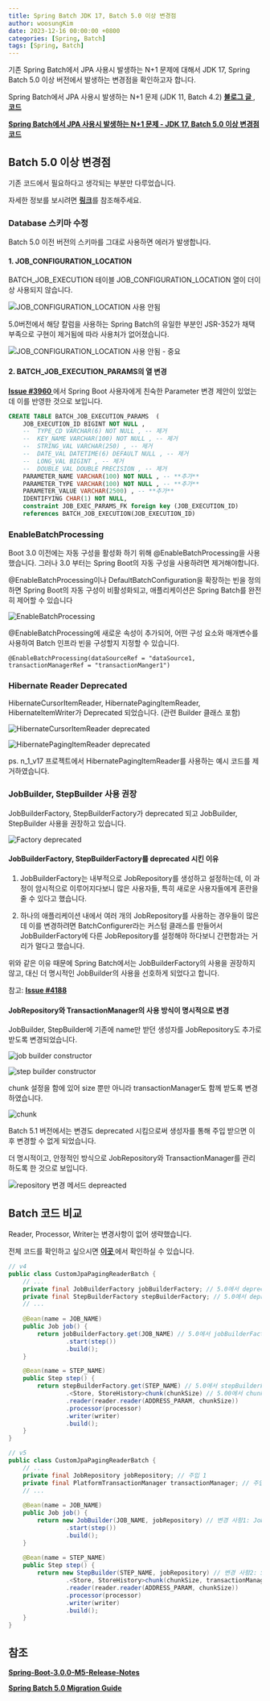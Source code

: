 ```yaml
---
title: Spring Batch JDK 17, Batch 5.0 이상 변경점 
author: woosungKim
date: 2023-12-16 00:00:00 +0800
categories: [Spring, Batch]
tags: [Spring, Batch]
---
```


기존 Spring Batch에서 JPA 사용시 발생하는 N+1 문제에 대해서 JDK 17, Spring Batch 5.0 이상 버전에서 발생하는 변경점을 확인하고자 합니다.

Spring Batch에서 JPA 사용시 발생하는 N+1 문제 (JDK 11, Batch 4.2)  <a href="https://woosungkim0123.github.io/posts/batch_n_1/" target="_blank"><strong>블로그 글 </strong></a>, <a href="https://github.com/woosungkim0123/spring-batch-deep-dive/tree/main/n_1_v11" target="_blank"><strong>코드</strong></a>

<a href="https://github.com/woosungkim0123/spring-batch-deep-dive/tree/main/n_1_v17/" target="_blank"><strong>Spring Batch에서 JPA 사용시 발생하는 N+1 문제 - JDK 17, Batch 5.0 이상 변경점 코드 </strong></a>

## Batch 5.0 이상 변경점

기존 코드에서 필요하다고 생각되는 부분만 다루었습니다. 

자세한 정보를 보시려면 <a href="https://github.com/spring-projects/spring-batch/wiki/Spring-Batch-5.0-Migration-Guide" target="_blank"><strong>링크</strong></a>를   참조해주세요.

### Database 스키마 수정

Batch 5.0 이전 버전의 스키마를 그대로 사용하면 에러가 발생합니다.

#### 1. JOB_CONFIGURATION_LOCATION

BATCH_JOB_EXECUTION 테이블 JOB_CONFIGURATION_LOCATION 열이 더이상 사용되지 않습니다.

![JOB_CONFIGURATION_LOCATION 사용 안됨](/posts/batch/schema_change1.png)

5.0버전에서 해당 칼럼을 사용하는 Spring Batch의 유일한 부분인 JSR-352가 채택 부족으로 구현이 제거됨에 따라 사용처가 없어졌습니다. 

![JOB_CONFIGURATION_LOCATION 사용 안됨 - 중요](/posts/batch/schema_change2.png)

#### 2. BATCH_JOB_EXECUTION_PARAMS의 열 변경

<a href="https://github.com/spring-projects/spring-batch/issues/3960" target="_blank"><strong> Issue #3960 </strong></a> 에서 Spring Boot 사용자에게 친숙한 Parameter 변경 제안이 있었는데 이를 반영한 것으로 보입니다.

```sql
CREATE TABLE BATCH_JOB_EXECUTION_PARAMS  (
    JOB_EXECUTION_ID BIGINT NOT NULL ,
    --	TYPE_CD VARCHAR(6) NOT NULL , -- 제거
    --	KEY_NAME VARCHAR(100) NOT NULL , -- 제거
    --	STRING_VAL VARCHAR(250) , -- 제거
    --  DATE_VAL DATETIME(6) DEFAULT NULL , -- 제거
    --	LONG_VAL BIGINT , -- 제거
    --	DOUBLE_VAL DOUBLE PRECISION , -- 제거
    PARAMETER_NAME VARCHAR(100) NOT NULL , -- **추가**
    PARAMETER_TYPE VARCHAR(100) NOT NULL , -- **추가**
    PARAMETER_VALUE VARCHAR(2500) , -- **추가**
    IDENTIFYING CHAR(1) NOT NULL,
    constraint JOB_EXEC_PARAMS_FK foreign key (JOB_EXECUTION_ID)
    references BATCH_JOB_EXECUTION(JOB_EXECUTION_ID)
```

### EnableBatchProcessing

Boot 3.0 이전에는 자동 구성을 활성화 하기 위해 @EnableBatchProcessing을 사용했습니다. 그러나 3.0 부터는 Spring Boot의 자동 구성을 사용하려면 제거해야합니다.

@EnableBatchProcessing이나 DefaultBatchConfiguration을 확장하는 빈을 정의하면 Spring Boot의 자동 구성이 비활성화되고, 애플리케이션은 Spring Batch를 완전히 제어할 수 있습니다

![EnableBatchProcessing](/posts/batch/enableBatchProcessing.png)

@EnableBatchProcessing에 새로운 속성이 추가되어, 어떤 구성 요소와 매개변수를 사용하여 Batch 인프라 빈을 구성할지 지정할 수 있습니다. 

`@EnableBatchProcessing(dataSourceRef = "dataSource1, transactionManagerRef = "transactionManger1")`

### Hibernate Reader Deprecated

HibernateCursorItemReader, HibernatePagingItemReader, HibernateItemWriter가 Deprecated 되었습니다. (관련 Builder 클래스 포함)

![HibernateCursorItemReader deprecated](/posts/batch/deprecated1.png)

![HibernatePagingItemReader deprecated](/posts/batch/deprecated2.png)

ps. n_1_v17 프로젝트에서 HibernatePagingItemReader를 사용하는 예시 코드를 제거하였습니다.

### JobBuilder, StepBuilder 사용 권장

JobBuilderFactory, StepBuilderFactory가 deprecated 되고 JobBuilder, StepBuilder 사용을 권장하고 있습니다.

![Factory deprecated](/posts/batch/factory_depreacted.png)

#### JobBuilderFactory, StepBuilderFactory를 deprecated 시킨 이유

1. JobBuilderFactory는 내부적으로 JobRepository를 생성하고 설정하는데, 이 과정이 암시적으로 이루어지다보니 많은 사용자들, 특히 새로운 사용자들에게 혼란을 줄 수 있다고 했습니다.

2. 하나의 애플리케이션 내에서 여러 개의 JobRepository를 사용하는 경우들이 많은데 이를 변경하려면 BatchConfigurer라는 커스텀 클래스를 만들어서 JobBuilderFactory에 다른 JobRepository를 설정해야 하다보니 간편함과는 거리가 멀다고 했습니다.

위와 같은 이유 때문에 Spring Batch에서는 JobBuilderFactory의 사용을 권장하지 않고, 대신 더 명시적인 JobBuilder의 사용을 선호하게 되었다고 합니다.

참고: <a href="https://github.com/spring-projects/spring-batch/issues/4188" target="_blank"><strong> Issue #4188 </strong></a>

#### JobRepository와 TransactionManager의 사용 방식이 명시적으로 변경

JobBuilder, StepBuilder에 기존에 name만 받던 생성자를 JobRepository도 추가로 받도록 변경되었습니다.

![job builder constructor](/posts/batch/job_builder.png)

![step builder constructor](/posts/batch/step_builder.png)

chunk 설정을 함에 있어 size 뿐만 아니라 transactionManager도 함께 받도록 변경하였습니다.

![chunk](/posts/batch/chunk.png)

Batch 5.1 버전에서는 변경도 deprecated 시킴으로써 생성자를 통해 주입 받으면 이후 변경할 수 없게 되었습니다.

더 명시적이고, 안정적인 방식으로 JobRepository와 TransactionManager를 관리하도록 한 것으로 보입니다.

![repository 변경 메서드 depreacted](/posts/batch/deprecated3.png)

## Batch 코드 비교

Reader, Processor, Writer는 변경사항이 없어 생략했습니다.

전체 코드를 확인하고 싶으시면 <a href="https://github.com/woosungkim0123/spring-batch-deep-dive/tree/main/n_1_v17/" target="_blank"><strong>이곳 </strong></a>에서 확인하실 수 있습니다.

```java
// v4
public class CustomJpaPagingReaderBatch {
    // ...
    private final JobBuilderFactory jobBuilderFactory; // 5.0에서 deprecated
    private final StepBuilderFactory stepBuilderFactory; // 5.0에서 deprecated
    // ...
    
    @Bean(name = JOB_NAME)
    public Job job() {
        return jobBuilderFactory.get(JOB_NAME) // 5.0에서 jobBuilderFactory -> JobBuilder
                .start(step())
                .build();
    }

    @Bean(name = STEP_NAME)
    public Step step() {
        return stepBuilderFactory.get(STEP_NAME) // 5.0에서 stepBuilderFactory -> StepBuilder
                .<Store, StoreHistory>chunk(chunkSize) // 5.00에서 chunkSize, transactionManager 주입
                .reader(reader.reader(ADDRESS_PARAM, chunkSize))
                .processor(processor)
                .writer(writer)
                .build();
    }
}

// v5
public class CustomJpaPagingReaderBatch {
    // ...
    private final JobRepository jobRepository; // 주입 1
    private final PlatformTransactionManager transactionManager; // 주입 2
    // ...
    
    @Bean(name = JOB_NAME)
    public Job job() {
        return new JobBuilder(JOB_NAME, jobRepository) // 변경 사항1: JobBuilder 사용, jobRepository 주입
                .start(step())
                .build();
    }
    
    @Bean(name = STEP_NAME)
    public Step step() {
        return new StepBuilder(STEP_NAME, jobRepository) // 변경 사항2: StepBuilder 사용, jobRepository 주입
                .<Store, StoreHistory>chunk(chunkSize, transactionManager) // 변경 사항3: transactionManager 주입
                .reader(reader.reader(ADDRESS_PARAM, chunkSize))
                .processor(processor)
                .writer(writer)
                .build();
    }
}
```

## 참조

<a href="https://github.com/spring-projects/spring-boot/wiki/Spring-Boot-3.0.0-M5-Release-Notes#enablebatchprocessing-no-longer-required" target="_blank"><strong>Spring-Boot-3.0.0-M5-Release-Notes</strong></a>

<a href="https://github.com/spring-projects/spring-batch/wiki/Spring-Batch-5.0-Migration-Guide" target="_blank"><strong>Spring Batch 5.0 Migration Guide</strong></a>

